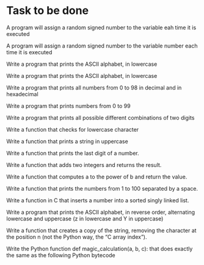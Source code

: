 # Task to be done

A program will assign a random signed number to the variable eah time it is executed

A program will assign a random signed number to the variable number each time it is executed

Write a program that prints the ASCII alphabet, in lowercase

Write a program that prints the ASCII alphabet, in lowercase

Write a program that prints all numbers from 0 to 98 in decimal and in hexadecimal

Write a program that prints numbers from 0 to 99

Write a program that prints all possible different combinations of two digits

Write a function that checks for lowercase character

Write a function that prints a string in uppercase

Write a function that prints the last digit of a number.

Write a function that adds two integers and returns the result.

Write a function that computes a to the power of b and return the value.

Write a function that prints the numbers from 1 to 100 separated by a space.

Write a function in C that inserts a number into a sorted singly linked list.

Write a program that prints the ASCII alphabet, in reverse order, alternating lowercase and uppercase (z in lowercase and Y in uppercase)

Write a function that creates a copy of the string, removing the character at the position n (not the Python way, the “C array index”).

Write the Python function def magic_calculation(a, b, c): that does exactly the same as the following Python bytecode
